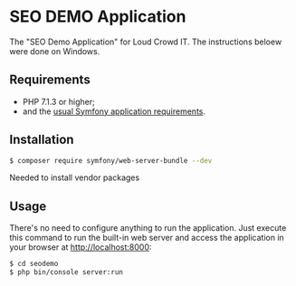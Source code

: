 SEO DEMO Application
========================

The "SEO Demo Application" for Loud Crowd IT. The instructions beloew were done on Windows.

Requirements
------------

  * PHP 7.1.3 or higher;
  * and the [usual Symfony application requirements][2].

Installation
------------

```bash
$ composer require symfony/web-server-bundle --dev
```
Needed to install vendor packages

Usage
-----

There's no need to configure anything to run the application. Just execute this
command to run the built-in web server and access the application in your
browser at <http://localhost:8000>:

```bash
$ cd seodemo
$ php bin/console server:run
```
[1]: https://symfony.com/doc/current/best_practices/index.html
[2]: https://symfony.com/doc/current/reference/requirements.html
